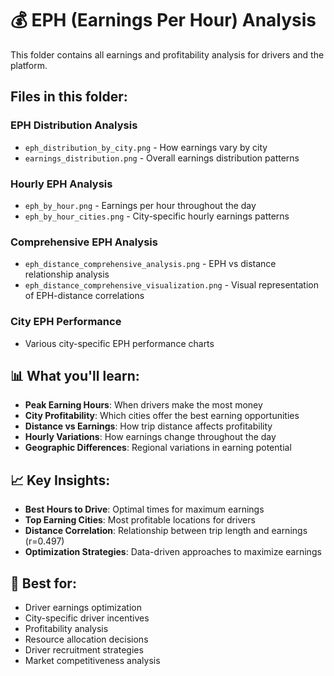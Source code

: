 # 💰 EPH (Earnings Per Hour) Analysis

This folder contains all earnings and profitability analysis for drivers and the platform.

## Files in this folder:

### **EPH Distribution Analysis**
- `eph_distribution_by_city.png` - How earnings vary by city
- `earnings_distribution.png` - Overall earnings distribution patterns

### **Hourly EPH Analysis**
- `eph_by_hour.png` - Earnings per hour throughout the day
- `eph_by_hour_cities.png` - City-specific hourly earnings patterns

### **Comprehensive EPH Analysis**
- `eph_distance_comprehensive_analysis.png` - EPH vs distance relationship analysis
- `eph_distance_comprehensive_visualization.png` - Visual representation of EPH-distance correlations

### **City EPH Performance**
- Various city-specific EPH performance charts

## 📊 What you'll learn:
- **Peak Earning Hours**: When drivers make the most money
- **City Profitability**: Which cities offer the best earning opportunities
- **Distance vs Earnings**: How trip distance affects profitability
- **Hourly Variations**: How earnings change throughout the day
- **Geographic Differences**: Regional variations in earning potential

## 📈 Key Insights:
- **Best Hours to Drive**: Optimal times for maximum earnings
- **Top Earning Cities**: Most profitable locations for drivers
- **Distance Correlation**: Relationship between trip length and earnings (r=0.497)
- **Optimization Strategies**: Data-driven approaches to maximize earnings

## 🎯 Best for:
- Driver earnings optimization
- City-specific driver incentives
- Profitability analysis
- Resource allocation decisions
- Driver recruitment strategies
- Market competitiveness analysis